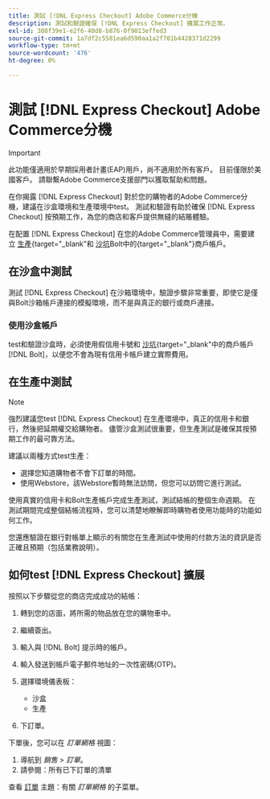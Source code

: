 ```yaml
---
title: 測試 [!DNL Express Checkout] Adobe Commerce分機
description: 測試和驗證確保 [!DNL Express Checkout] 擴展工作正常。
exl-id: 308f39e1-e2f6-40d8-b876-0f9013effed3
source-git-commit: 1a7df2c5581ea6d590aa1a2f701b4428371d2299
workflow-type: tm+mt
source-wordcount: '476'
ht-degree: 0%

---
```


# 測試 [!DNL Express Checkout] Adobe Commerce分機

>[!IMPORTANT]
>
> 此功能僅適用於早期採用者計畫(EAP)用戶，尚不適用於所有客戶。 目前僅限於美國客戶。 請聯繫Adobe Commerce支援部門以獲取幫助和問題。

在你揭露 [!DNL Express Checkout] 對於您的購物者的Adobe Commerce分機，建議在沙盒環境和生產環境中test。 測試和驗證有助於確保 [!DNL Express Checkout] 按預期工作，為您的商店和客戶提供無縫的結賬體驗。

在配置 [!DNL Express Checkout] 在您的Adobe Commerce管理員中，需要建立 [生產](https://merchant.bolt.com/register){target=&quot;_blank&quot;和 [沙坑](https://merchant-sandbox.bolt.com/register)Bolt中的{target=&quot;_blank&quot;}商戶帳戶。

## 在沙盒中測試

測試 [!DNL Express Checkout] 在沙箱環境中，驗證步驟非常重要，即使它是僅與Bolt沙箱帳戶連接的模擬環境，而不是與真正的銀行或商戶連接。

### 使用沙盒帳戶

test和驗證沙盒時，必須使用假信用卡號和 [沙坑](https://merchant-sandbox.bolt.com/register){target=&quot;_blank&quot;中的商戶帳戶 [!DNL Bolt]，以便您不會為現有信用卡帳戶建立實際費用。

## 在生產中測試

>[!NOTE]
>
> 強烈建議您test [!DNL Express Checkout] 在生產環境中，真正的信用卡和銀行，然後把延期權交給購物者。 儘管沙盒測試很重要，但生產測試是確保其按預期工作的最可靠方法。

建議以兩種方式test生產：

- 選擇您知道購物者不會下訂單的時間。
- 使用Webstore，該Webstore暫時無法訪問，但您可以訪問它進行測試。

使用真實的信用卡和Bolt生產帳戶完成生產測試，測試結帳的整個生命週期。 在測試期間完成整個結帳流程時，您可以清楚地瞭解即時購物者使用功能時的功能如何工作。

您還應驗證在銀行對帳單上顯示的有關您在生產測試中使用的付款方法的資訊是否正確且預期（包括業務說明）。

## 如何test [!DNL Express Checkout] 擴展

按照以下步驟從您的商店完成成功的結帳：

1. 轉到您的店面，將所需的物品放在您的購物車中。
1. 繼續簽出。
1. 輸入與 [!DNL Bolt] 提示時的帳戶。
1. 輸入發送到帳戶電子郵件地址的一次性密碼(OTP)。
1. 選擇環境儀表板：

   - 沙盒
   - 生產

1. 下訂單。

下單後，您可以在 _訂單網格_ 視圖：

1. 導航到 _銷售_ > _訂單_。
1. 請參閱：所有已下訂單的清單

查看 [訂單](https://docs.magento.com/user-guide/sales/orders.html) 主題：有關 _訂單網格_ 的子菜單。
